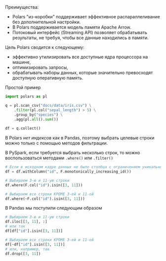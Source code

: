 Преимущества:
- Polars "из-коробки" поддерживает эффективное распараллеливание без дополнительной настройки.
- В Polars поддерживается модель памяти Apache Arrow.
- Потоковый интерфейс (Streaming API) позволяет обрабатывать результаты, не требуя, чтобы все данные находились в памяти.

Цель Polars сводится к следующему:
- эффективно утилизировать все доступные ядра процессора на машине,
- оптимизировать запросы,
- обрабатывать наборы данных, которые значительно превосходят доступную оперативную память.

Простой пример
```python
import polars as pl

q = pl.scan_csv("docs/data/iris.csv") \
    .filter(pl.col("sepal_length") > 5) \
    .group_by("species") \
    .agg(pl.all().sum())
			   
df = q.collect()
```

В Polars _нет индексов_ как в Pandas, поэтому выбрать целевые строки можно только с помощью методов фильтрации.

В PySpark, если требуется выбрать несколько строк, то можно воспользоваться методами `.where()` или `.filter()`
```python
# Если в исходном кадре данных не было столбца с ограничением уникальности, то его можно создать так
df = df.withColumn("id", F.monotonically_increasing_id())

# Выбираем 3-ю и 11-ую строки
df.where(F.col("id").isin([3, 11]))

# Выбираем все строки КРОМЕ 3-ей и 11-ой
df.where(~F.col("id").isin([3, 11]))
```

В Pandas мы поступили следующим образом
```python
# Выбираем 3-ю и 11-ую строки
df.iloc[[3, 11], :]
# или так
df[df["id"].isin([3, 11])]

# Выбираем все строки КРОМЕ 3-ей и 11-ой
df[~df["id"].isin([3, 11])]
# или, например, так
df.drop([3, 11])
```
